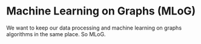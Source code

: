 # Machine Learning on Graphs (__MLoG__)

We want to keep our data processing and machine learning on graphs algorithms in the same place. So MLoG.
